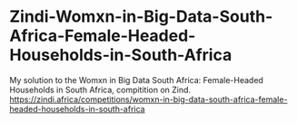 # Zindi-Womxn-in-Big-Data-South-Africa-Female-Headed-Households-in-South-Africa
My solution to the Womxn in Big Data South Africa: Female-Headed Households in South Africa, compitition on Zind. https://zindi.africa/competitions/womxn-in-big-data-south-africa-female-headed-households-in-south-africa
